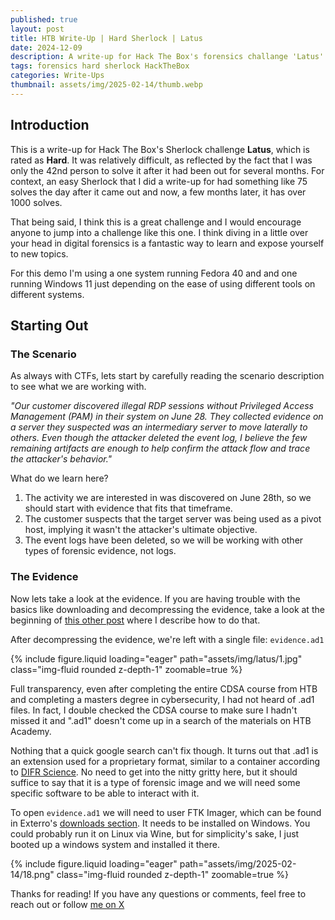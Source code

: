 ```yaml
---
published: true
layout: post
title: HTB Write-Up | Hard Sherlock | Latus
date: 2024-12-09
description: A write-up for Hack The Box's forensics challange 'Latus'
tags: forensics hard sherlock HackTheBox 
categories: Write-Ups
thumbnail: assets/img/2025-02-14/thumb.webp
---
```


## Introduction

This is a write-up for Hack The Box's Sherlock challenge **Latus**, which is rated as **Hard**. It was relatively difficult, as reflected by the fact that I was only the 42nd person to solve it after it had been out for several months. For context, an easy Sherlock that I did a write-up for had something like 75 solves the day after it came out and now, a few months later, it has over 1000 solves.

That being said, I think this is a great challenge and I would encourage anyone to jump into a challenge like this one. I think diving in a little over your head in digital forensics is a fantastic way to learn and expose yourself to new topics.

For this demo I'm using a one system running Fedora 40 and and one running Windows 11 just depending on the ease of using different tools on different systems.

## Starting Out

### The Scenario

As always with CTFs, lets start by carefully reading the scenario description to see what we are working with.

*"Our customer discovered illegal RDP sessions without Privileged Access Management (PAM) in their system on June 28. They collected evidence on a server they suspected was an intermediary server to move laterally to others. Even though the attacker deleted the event log, I believe the few remaining artifacts are enough to help confirm the attack flow and trace the attacker's behavior."*

What do we learn here?

1. The activity we are interested in was discovered on June 28th, so we should start with evidence that fits that timeframe.
2. The customer suspects that the target server was being used as a pivot host, implying it wasn't the attacker's ultimate objective.
3. The event logs have been deleted, so we will be working with other types of forensic evidence, not logs.

### The Evidence

Now lets take a look at the evidence. If you are having trouble with the basics like downloading and decompressing the evidence, take a look at the beginning of [this other post](/blog/2024/Compromised-Write-Up/) where I describe how to do that.

After decompressing the evidence, we're left with a single file: `evidence.ad1`

<div class="row mt-3">
    <div class="col-sm mt-3 mt-md-0">
        {% include figure.liquid loading="eager" path="assets/img/latus/1.jpg" class="img-fluid rounded z-depth-1" zoomable=true %}
    </div>
</div>

Full transparency, even after completing the entire CDSA course from HTB and completing a masters degree in cybersecurity, I had not heard of .ad1 files. In fact, I double checked the CDSA course to make sure I hadn't missed it and ".ad1" doesn't come up in a search of the materials on HTB Academy.

Nothing that a quick google search can't fix though. It turns out that .ad1 is an extension used for a proprietary format, similar to a container according to [DIFR Science](https://dfir.science/2021/09/What-is-an-AD1.html). No need to get into the nitty gritty here, but it should suffice to say that it is a type of forensic image and we will need some specific software to be able to interact with it. 

To open `evidence.ad1` we will need to user FTK Imager, which can be found in Exterro's [downloads section](https://www.exterro.com/ftk-product-downloads). It needs to be installed on Windows. You could probably run it on Linux via Wine, but for simplicity's sake, I just booted up a windows system and installed it there.



<div class="row mt-3">
    <div class="col-sm mt-3 mt-md-0">
        {% include figure.liquid loading="eager" path="assets/img/2025-02-14/18.png" class="img-fluid rounded z-depth-1" zoomable=true %}
    </div>
</div>


Thanks for reading! If you have any questions or comments, feel free to reach out or follow [me on X](https://x.com/its_rad_io)

